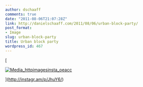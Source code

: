 ```yaml
---
author: dschaaff
comments: true
date: "2011-08-06T21:07:28Z"
link: http://danielschaaff.com/2011/08/06/urban-block-party/
post_format:
- Image
slug: urban-block-party
title: Urban block party
wordpress_id: 467
---
```


[

[![Media_httpimagesinsta_oeacc](http://posterous.com/getfile/files.posterous.com/danielschaaff/tdxqDDFzItpxqtxjsjpjoFgzBydAIihAsCviiiHpwDBpHEyaBlFGjdzqgpzd/media_httpimagesinsta_oEAcc.jpg.scaled500.jpg)](http://posterous.com/getfile/files.posterous.com/danielschaaff/tdxqDDFzItpxqtxjsjpjoFgzBydAIihAsCviiiHpwDBpHEyaBlFGjdzqgpzd/media_httpimagesinsta_oEAcc.jpg.scaled1000.jpg)

](http://instagr.am/p/JhuY6/)
